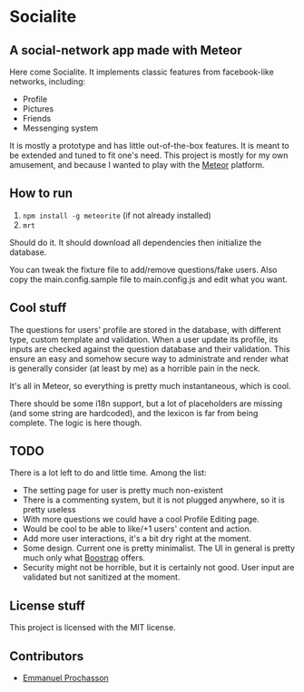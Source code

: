 # Socialite
## A social-network app made with Meteor

Here come Socialite. It implements classic features from facebook-like networks, including:
- Profile
- Pictures
- Friends
- Messenging system

It is mostly a prototype and has little out-of-the-box features. It is meant to be extended and tuned to fit one's need. This project is mostly for my own amusement, and because I wanted to play with the [Meteor](http://meteor.com) platform.

## How to run

1. `npm install -g meteorite` (if not already installed)
2. `mrt`

Should do it. It should download all dependencies then initialize the database.

You can tweak the fixture file to add/remove questions/fake users. Also copy the main.config.sample file to main.config.js and edit what you want.

 ## Cool stuff

The questions for users' profile are stored in the database, with different type, custom template and validation. When a user update its profile, its inputs are checked against the question database and their validation. This ensure an easy and somehow secure way to administrate and render what is generally consider (at least by me) as a horrible pain in the neck.

It's all in Meteor, so everything is pretty much instantaneous, which is cool.

There should be some i18n support, but a lot of placeholders are missing (and some string are hardcoded), and the lexicon is far from being complete. The logic is here though.

## TODO

There is a lot left to do and little time. Among the list:
- The setting page for user is pretty much non-existent
- There is a commenting system, but it is not plugged anywhere, so it is pretty useless
- With more questions we could have a cool Profile Editing page.
- Would be cool to be able to like/+1 users' content and action.
- Add more user interactions, it's a bit dry right at the moment.
- Some design. Current one is pretty minimalist. The UI in general is pretty much only what [Boostrap](https://github.com/twitter/bootstrap) offers.
- Security might not be horrible, but it is certainly not good. User input are validated but not sanitized at the moment.

## License stuff

This project is licensed with the MIT license.

## Contributors
- [Emmanuel Prochasson](https://github.com/eprochasson/)